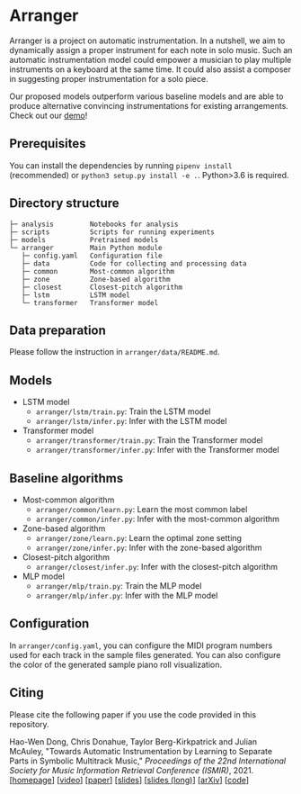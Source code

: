 Arranger
========

Arranger is a project on automatic instrumentation. In a nutshell, we aim to dynamically assign a proper instrument for each note in solo music. Such an automatic instrumentation model could empower a musician to play multiple instruments on a keyboard at the same time. It could also assist a composer in suggesting proper instrumentation for a solo piece.

Our proposed models outperform various baseline models and are able to produce alternative convincing instrumentations for existing arrangements. Check out our [demo](https://salu133445.github.io/arranger/demo)!

Prerequisites
-------------

You can install the dependencies by running `pipenv install` (recommended) or `python3 setup.py install -e .`. Python>3.6 is required.

Directory structure
-------------------

```text
├─ analysis         Notebooks for analysis
├─ scripts          Scripts for running experiments
├─ models           Pretrained models
└─ arranger         Main Python module
   ├─ config.yaml   Configuration file
   ├─ data          Code for collecting and processing data
   ├─ common        Most-common algorithm
   ├─ zone          Zone-based algorithm
   ├─ closest       Closest-pitch algorithm
   ├─ lstm          LSTM model
   └─ transformer   Transformer model
```

Data preparation
----------------

Please follow the instruction in `arranger/data/README.md`.

Models
------

- LSTM model
  - `arranger/lstm/train.py`: Train the LSTM model
  - `arranger/lstm/infer.py`: Infer with the LSTM model
- Transformer model
  - `arranger/transformer/train.py`: Train the Transformer model
  - `arranger/transformer/infer.py`: Infer with the Transformer model

Baseline algorithms
-------------------

- Most-common algorithm
  - `arranger/common/learn.py`: Learn the most common label
  - `arranger/common/infer.py`: Infer with the most-common algorithm
- Zone-based algorithm
  - `arranger/zone/learn.py`: Learn the optimal zone setting
  - `arranger/zone/infer.py`: Infer with the zone-based algorithm
- Closest-pitch algorithm
  - `arranger/closest/infer.py`: Infer with the closest-pitch algorithm
- MLP model
  - `arranger/mlp/train.py`: Train the MLP model
  - `arranger/mlp/infer.py`: Infer with the MLP model

Configuration
-------------

In `arranger/config.yaml`, you can configure the MIDI program numbers used for each track in the sample files generated. You can also configure the color of the generated sample piano roll visualization.

Citing
------

Please cite the following paper if you use the code provided in this repository.

Hao-Wen Dong, Chris Donahue, Taylor Berg-Kirkpatrick and Julian McAuley, "Towards Automatic Instrumentation by Learning to Separate Parts in Symbolic Multitrack Music," _Proceedings of the 22nd International Society for Music Information Retrieval Conference (ISMIR)_, 2021.<br>
[[homepage](https://salu133445.github.io/arranger/)]
[[video](https://youtu.be/-KncOGouAh8)]
[[paper](https://salu133445.github.io/arranger/pdf/arranger-ismir2021-paper.pdf)]
[[slides](https://salu133445.github.io/arranger/pdf/arranger-ismir2021-slides.pdf)]
[[slides (long)](https://salu133445.github.io/arranger/pdf/arranger-research-exam-slides.pdf)]
[[arXiv](https://arxiv.org/abs/2107.05916)]
[[code](https://github.com/salu133445/arranger)]
